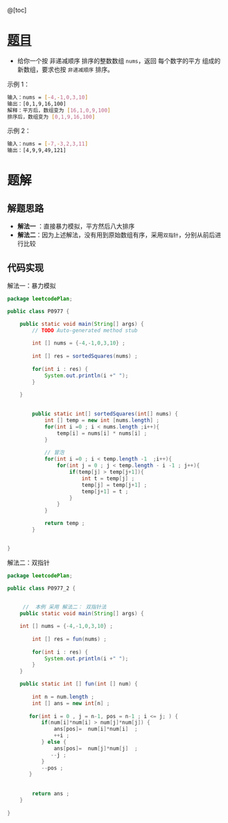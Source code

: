 ﻿@[toc]

# [题目](https://leetcode-cn.com/problems/squares-of-a-sorted-array/)

- 给你一个按 非递减顺序 排序的整数数组 `nums`，返回 每个数字的平方 组成的新数组，要求也按 `非递减顺序` 排序。

 

示例 1：

```bash
输入：nums = [-4,-1,0,3,10]
输出：[0,1,9,16,100]
解释：平方后，数组变为 [16,1,0,9,100]
排序后，数组变为 [0,1,9,16,100]
```

示例 2：

```bash
输入：nums = [-7,-3,2,3,11]
输出：[4,9,9,49,121]
```

# 题解
## 解题思路
- **解法一** ：直接暴力模拟，平方然后八大排序
- **解法二**：因为上述解法，没有用到原始数组有序，采用`双指针`，分别从前后进行比较

## 代码实现
解法一：暴力模拟

```java
package leetcodePlan;

public class P0977 {

	public static void main(String[] args) {
		// TODO Auto-generated method stub
		
		int [] nums = {-4,-1,0,3,10} ;
		
		int [] res = sortedSquares(nums) ;
		
		for(int i : res) {
			System.out.println(i +" ");
		}
        
	}
	

	    public static int[] sortedSquares(int[] nums) {
	        int [] temp = new int [nums.length] ;
	        for(int i =0 ; i < nums.length ;i++){
	            temp[i] = nums[i] * nums[i] ;
	        } 
	        
	        // 冒泡
	        for(int i =0 ; i < temp.length -1  ;i++){
	            for(int j = 0 ; j < temp.length - i -1 ; j++){
	                if(temp[j] > temp[j+1]){
	                    int t = temp[j] ;
	                    temp[j] = temp[j+1] ;
	                    temp[j+1] = t ;
	                }
	            }
	        }

	        return temp ;
	    }


}

```

解法二：双指针

```java
package leetcodePlan;

public class P0977_2 {

	
	 //  本例 采用 解法二： 双指针法
	public static void main(String[] args) {

	int [] nums = {-4,-1,0,3,10} ;
		
		int [] res = fun(nums) ;
		
		for(int i : res) {
			System.out.println(i +" ");
		}
	}

	public static int [] fun(int [] num) {
		
		int n = num.length ;
		int [] ans = new int[n] ;
      
       for(int i = 0 , j = n-1, pos = n-1 ; i <= j; ) {
    	   if(num[i]*num[i] > num[j]*num[j]) {
    		   ans[pos]=  num[i]*num[i]  ;
    		   ++i ;
    	   } else {
    		   ans[pos]=  num[j]*num[j]  ;
    		  --j ;
    	   }
    	   --pos ;
       }
        
        
		return ans ;
	}
	
}

```

